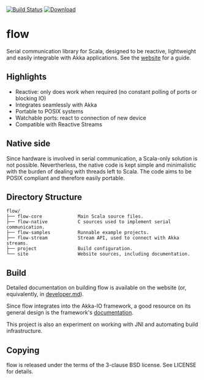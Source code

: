 [![Build Status](https://travis-ci.org/jodersky/flow.svg?branch=master)](https://travis-ci.org/jodersky/flow)
[![Download](https://api.bintray.com/packages/jodersky/maven/flow-core/images/download.svg)](https://bintray.com/jodersky/maven/flow-core/_latestVersion)

# flow
Serial communication library for Scala, designed to be reactive, lightweight and easily integrable with Akka applications. See the [website](https://jodersky.github.io/flow) for a guide.

## Highlights
- Reactive: only does work when required (no constant polling of ports or blocking IO)
- Integrates seamlessly with Akka
- Portable to POSIX systems
- Watchable ports: react to connection of new device
- Compatible with Reactive Streams

## Native side
Since hardware is involved in serial communication, a Scala-only solution is not possible. Nevertherless, the native code is kept simple and minimalistic with the burden of dealing with threads left to Scala. The code aims to be POSIX compliant and therefore easily portable.

## Directory Structure
```
flow/
├── flow-core             Main Scala source files.
├── flow-native           C sources used to implement serial communication.
├── flow-samples          Runnable example projects.
├── flow-stream           Stream API, used to connect with Akka streams.
├── project               Build configuration.
└── site                  Website sources, including documentation.
```

## Build
Detailed documentation on building flow is available on the website (or, equivalently, in [developer.md](site/jekyll/documentation/developer.md)).

Since flow integrates into the Akka-IO framework, a good resource on its general design is the framework's [documentation](http://doc.akka.io/docs/akka/2.4.2-RC1/scala/io.html).

This project is also an experiment on working with JNI and automating build infrastructure.

## Copying
flow is released under the terms of the 3-clause BSD license. See LICENSE for details.
